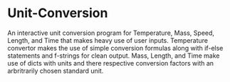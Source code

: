 # Unit-Conversion
An interactive unit conversion program for Temperature, Mass, Speed, Length, and Time that makes heavy use of user inputs.
Temperature convertor makes the use of simple conversion formulas along with if-else statements and f-strings for clean output. 
Mass, Length, and Time make use of dicts with units and there respective conversion factors with an arbritrarily chosen standard unit. 

